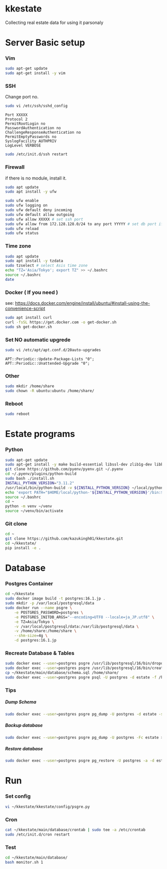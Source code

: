 # kkestate
Collecting real estate data for using it parsonaly

# Server Basic setup

### Vim

```bash
sudo apt-get update
sudo apt-get install -y vim
```

### SSH

Change port no.

```bash
sudo vi /etc/ssh/sshd_config
```

```ssh
Port XXXXX
Protocol 2
PermitRootLogin no
PasswordAuthentication no
ChallengeResponseAuthentication no
PermitEmptyPasswords no
SyslogFacility AUTHPRIV
LogLevel VERBOSE
```

```bash
sudo /etc/init.d/ssh restart
```

### Firewall

if there is no module, install it.

```bash
sudo apt update
sudo apt install -y ufw
```

```bash
sudo ufw enable
sudo ufw logging on
sudo ufw default deny incoming
sudo ufw default allow outgoing
sudo ufw allow XXXXX # set ssh port
sudo ufw allow from 172.128.128.0/24 to any port YYYYY # set db port if you need
sudo ufw reload
sudo ufw status
```

### Time zone

```bash
sudo apt update
sudo apt install -y tzdata
sudo tzselect # select Asis time zone
echo "TZ='Asia/Tokyo'; export TZ" >> ~/.bashrc
source ~/.bashrc
date
```

### Docker ( If you need )

see: https://docs.docker.com/engine/install/ubuntu/#install-using-the-convenience-script

```bash
sudo apt install curl
curl -fsSL https://get.docker.com -o get-docker.sh
sudo sh get-docker.sh
```

### Set NO automatic upgrede

```bash
sudo vi /etc/apt/apt.conf.d/20auto-upgrades
```

```
APT::Periodic::Update-Package-Lists "0";
APT::Periodic::Unattended-Upgrade "0";
```

### Other

```bash
sudo mkdir /home/share
sudo chown -R ubuntu:ubuntu /home/share/
```

### Reboot

```bash
sudo reboot
```

# Estate programs

### Python

```bash
sudo apt-get update
sudo apt-get install -y make build-essential libssl-dev zlib1g-dev libbz2-dev libreadline-dev libsqlite3-dev wget curl llvm libncurses5-dev libncursesw5-dev xz-utils tk-dev libffi-dev liblzma-dev git iputils-ping net-tools cron rsyslog
git clone https://github.com/pyenv/pyenv.git ~/.pyenv
cd ~/.pyenv/plugins/python-build
sudo bash ./install.sh
INSTALL_PYTHON_VERSION="3.11.2"
/usr/local/bin/python-build -v ${INSTALL_PYTHON_VERSION} ~/local/python-${INSTALL_PYTHON_VERSION}
echo 'export PATH="$HOME/local/python-'${INSTALL_PYTHON_VERSION}'/bin:$PATH"' >> ~/.bashrc
source ~/.bashrc
cd ~
python -m venv ~/venv
source ~/venv/bin/activate
```

### Git clone

```bash
cd ~
git clone https://github.com/kazukingh01/kkestate.git
cd ~/kkestate/
pip install -e .
```

# Database

### Postgres Container

```bash
cd ~/kkestate
sudo docker image build -t postgres:16.1.jp .
sudo mkdir -p /var/local/postgresql/data
sudo docker run --name psgre \
    -e POSTGRES_PASSWORD=postgres \
    -e POSTGRES_INITDB_ARGS="--encoding=UTF8 --locale=ja_JP.utf8" \
    -e TZ=Asia/Tokyo \
    -v /var/local/postgresql/data:/var/lib/postgresql/data \
    -v /home/share:/home/share \
    --shm-size=4g \
    -d postgres:16.1.jp
```

### Recreate Database & Tables

```bash
sudo docker exec --user=postgres psgre /usr/lib/postgresql/16/bin/dropdb estate
sudo docker exec --user=postgres psgre /usr/lib/postgresql/16/bin/createdb --encoding=UTF8 --locale=ja_JP.utf8 --template=template0 --port 5432 estate
cp ~/kkestate/main/database/schema.sql /home/share/
sudo docker exec --user=postgres psgre psql -U postgres -d estate -f /home/share/schema.sql 
```

### Tips

##### Dump Schema

```bash
sudo docker exec --user=postgres psgre pg_dump -U postgres -d estate -s > ./schema.sql
```

##### Backup database

```bash
sudo docker exec --user=postgres psgre pg_dump -U postgres -Fc estate > ./db_`date "+%Y%m%d"`.dump
```

##### Restore database

```bash
sudo docker exec --user=postgres psgre pg_restore -U postgres -a -d estate -Fc /home/share/db_`date "+%Y%m%d"`.dump
```

# Run

### Set config

```bash
vi ~/kkestate/kkestate/config/psgre.py
```

### Cron

```bash
cat ~/kkestate/main/database/crontab | sudo tee -a /etc/crontab
sudo /etc/init.d/cron restart
```

### Test

```bash
cd ~/kkestate/main/database/
bash monitor.sh 1
```